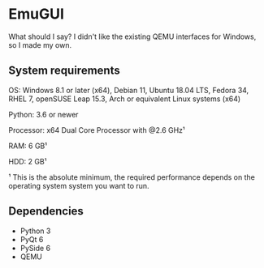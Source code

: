 # EmuGUI
What should I say? I didn't like the existing QEMU interfaces for Windows, so I made my own.

## System requirements
OS: Windows 8.1 or later (x64), Debian 11, Ubuntu 18.04 LTS, Fedora 34, RHEL 7, openSUSE Leap 15.3, Arch or equivalent Linux systems (x64)

Python: 3.6 or newer

Processor: x64 Dual Core Processor with @2.6 GHz¹

RAM: 6 GB¹

HDD: 2 GB¹

¹ This is the absolute minimum, the required performance depends on the operating system system you want to run.

## Dependencies

- Python 3
- PyQt 6
- PySide 6
- QEMU